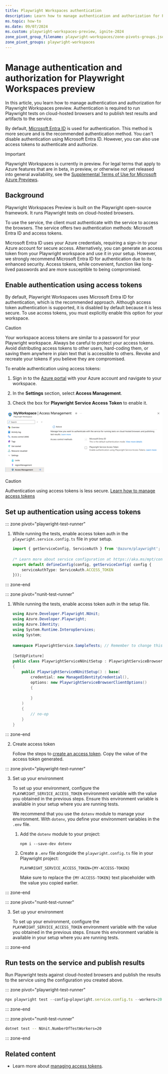 ```yaml
---
title: Playwright Workspaces authentication
description: Learn how to manage authentication and authorization for Playwright Workspaces preview
ms.topic: how-to
ms.date: 09/07/2024
ms.custom: playwright-workspaces-preview, ignite-2024
zone_pivot_group_filename: playwright-workspaces/zone-pivots-groups.json
zone_pivot_groups: playwright-workspaces
---
```


# Manage authentication and authorization for Playwright Workspaces preview

In this article, you learn how to manage authentication and authorization for Playwright Workspaces preview. Authentication is required to run Playwright tests on cloud-hosted browsers and to publish test results and artifacts to the service.

By default, [Microsoft Entra ID](/entra/identity/) is used for authentication. This method is more secure and is the recommended authentication method. You can't disable authentication using Microsoft Entra ID. However, you can also use access tokens to authenticate and authorize.


> [!IMPORTANT]
> Playwright Workspaces is currently in preview. For legal terms that apply to Azure features that are in beta, in preview, or otherwise not yet released into general availability, see the [Supplemental Terms of Use for Microsoft Azure Previews](https://azure.microsoft.com/support/legal/preview-supplemental-terms/).

## Background  

Playwright Workspaces Preview is built on the Playwright open-source framework. It runs Playwright tests on cloud-hosted browsers.

To use the service, the client must authenticate with the service to access the browsers. The service offers two authentication methods: Microsoft Entra ID and access tokens.

Microsoft Entra ID uses your Azure credentials, requiring a sign-in to your Azure account for secure access. Alternatively, you can generate an access token from your Playwright workspace and use it in your setup. However, we strongly recommend Microsoft Entra ID for authentication due to its enhanced security. Access tokens, while convenient, function like long-lived passwords and are more susceptible to being compromised.

## Enable authentication using access tokens

By default, Playwright Workspaces uses Microsoft Entra ID for authentication, which is the recommended approach. Although access token authentication is supported, it is disabled by default because it is less secure. To use access tokens, you must explicitly enable this option for your workspace.

> [!CAUTION]
> Your workspace access tokens are similar to a password for your Playwright workspace. Always be careful to protect your access tokens. Avoid distributing access tokens to other users, hard-coding them, or saving them anywhere in plain text that is accessible to others. Revoke and recreate your tokens if you believe they are compromised.

To enable authentication using access tokens:

1. Sign in to the [Azure portal](https://portal.azure.com) with your Azure account and navigate to your workspace.

1. In the **Settings** section, select **Access Management**.

1. Check the box for **Playwright Service Access Token** to enable it.

!["Screenshot that shows turning on authentication using access tokens."](media/how-to-manage-authentication/enable-access-token.png)

> [!CAUTION]
> Authentication using access tokens is less secure. [Learn how to manage access tokens](./how-to-manage-access-tokens.md)

## Set up authentication using access tokens

::: zone pivot="playwright-test-runner"

1. While running the tests, enable access token auth in the `playwright.service.config.ts` file in your setup. 

    ```typescript
    import { getServiceConfig, ServiceAuth } from '@azure/playwright';

    /* Learn more about service configuration at https://aka.ms/mpt/config */
    export default defineConfig(config, getServiceConfig( config {
        serviceAuthType: ServiceAuth.ACCESS_TOKEN
    }));
    ```
::: zone-end

::: zone pivot="nunit-test-runner"

1. While running the tests, enable access token auth in the setup file. 

    ```c#
    using Azure.Developer.Playwright.NUnit;
    using Azure.Developer.Playwright;
    using Azure.Identity;
    using System.Runtime.InteropServices;
    using System;

    namespace PlaywrightService.SampleTests; // Remember to change this as per your project namespace

    [SetUpFixture]
    public class PlaywrightServiceNUnitSetup : PlaywrightServiceBrowserNUnit
    {
        public PlaywrightServiceNUnitSetup() : base(
            credential: new ManagedIdentityCredential(),
            options: new PlaywrightServiceBrowserClientOptions()
            {
                
            }
        )
        {
            // no-op
        }
    }
    ```
::: zone-end

2. Create access token 

    Follow the steps to [create an access token](./how-to-manage-access-tokens.md#generate-a-workspace-access-token). Copy the value of the access token generated.

::: zone pivot="playwright-test-runner"

3. Set up your environment

    To set up your environment, configure the `PLAYWRIGHT_SERVICE_ACCESS_TOKEN` environment variable with the value you obtained in the previous steps. Ensure this environment variable is available in your setup where you are running tests.

    We recommend that you use the `dotenv` module to manage your environment. With `dotenv`, you define your environment variables in the `.env` file.

    1. Add the `dotenv` module to your project:

        ```shell
        npm i --save-dev dotenv
        ```

    2. Create a `.env` file alongside the `playwright.config.ts` file in your Playwright project:
        
        ```
        PLAYWRIGHT_SERVICE_ACCESS_TOKEN={MY-ACCESS-TOKEN}
        ```

        Make sure to replace the `{MY-ACCESS-TOKEN}` text placeholder with the value you copied earlier.

::: zone-end

::: zone pivot="nunit-test-runner"

3. Set up your environment

    To set up your environment, configure the `PLAYWRIGHT_SERVICE_ACCESS_TOKEN` environment variable with the value you obtained in the previous steps. Ensure this environment variable is available in your setup where you are running tests.

::: zone-end

## Run tests on the service and publish results

Run Playwright tests against cloud-hosted browsers and publish the results to the service using the configuration you created above.

::: zone pivot="playwright-test-runner"
```typescript
npx playwright test --config=playwright.service.config.ts --workers=20
```
::: zone-end

::: zone pivot="nunit-test-runner"
```bash
dotnet test -- NUnit.NumberOfTestWorkers=20
```
::: zone-end
## Related content

- Learn more about [managing access tokens](./how-to-manage-access-tokens.md).
